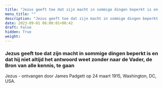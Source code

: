 ```yaml
---
title: "Jezus geeft toe dat zijn macht in sommige dingen beperkt is en dat hij niet altijd het antwoord weet zonder naar de Vader, de Bron van alle kennis, te gaan"
menu_title: ""
description: "Jezus geeft toe dat zijn macht in sommige dingen beperkt is en dat hij niet altijd het antwoord weet zonder naar de Vader, de Bron van alle kennis, te gaan"
date: 2023-09-01 06:00:01+00:42
draft: False
hidden: True
weight:
---
```

### Jezus geeft toe dat zijn macht in sommige dingen beperkt is en dat hij niet altijd het antwoord weet zonder naar de Vader, de Bron van alle kennis, te gaan

Jezus - ontvangen door James Padgett op 24 maart 1915, Washington, DC, USA.

